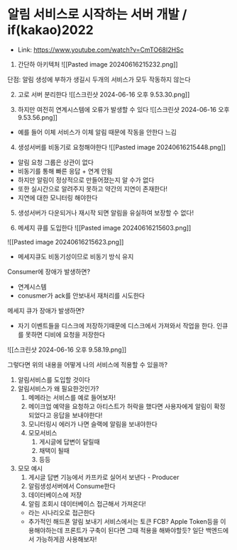 # 알림 서비스로 시작하는 서버 개발 / if(kakao)2022
- Link: https://www.youtube.com/watch?v=CmTO68I2HSc

1. 간단하 아키텍처
![[Pasted image 20240616215232.png]]

단점: 알림 생성에 부하가 생길시 두개의 서비스가 모두 작동하지 않는다

2. 고로 서버 분리한다
![[스크린샷 2024-06-16 오후 9.53.30.png]]

3. 하지만 여전히 연계시스템에 오류가 발생할 수 있다
![[스크린샷 2024-06-16 오후 9.53.56.png]]
- 예를 들어 이체 서비스가 이체 알림 때문에 작동을 안한다 느김

4. 생성서버를 비동기로 요청해야한다
![[Pasted image 20240616215448.png]]
- 알림 요청 그룹은 상관이 없다
- 비동기를 통해 빠른 응답 + 연계 안됨
- 하지만 알림이 정상적으로 만들어졌는지 알 수가 없다
- 또한 실시간으로 알려주지 못하고 약간의 지연이 존재한다!
- 지연에 대한 모니터링 해야한다

5. 생성서버가 다운되거나 재시작 되면 알림을 유실하여 보장할 수 없다!

6. 메세지 큐를 도입한다
![[Pasted image 20240616215603.png]]

![[Pasted image 20240616215623.png]]
- 메세지큐도 비동기성이므로 비동기 방식 유지

Consumer에 장애가 발생하면?
- 연계시스템 
- conusmer가 ack를 안보내서 재처리를 시도한다

메세지 큐가 장애가 발생하면?
- 자기 이벤트들을 디스크에 저장하기때문에 디스크에서 가져와서 작업을 한다. 인큐를 못하면 디비에 요청을 저장한다

![[스크린샷 2024-06-16 오후 9.58.19.png]]

그렇다면 위의 내용을 어떻게 나의 서비스에 적용할 수 있을까?
1. 알림서비스를 도입할 것이다
2. 알림서비스가 왜 필요한것인가?
	1. 메메라는 서비스를 예로 들어보자!
	2. 메이크업 예약을 요청하고 아티스트가 허락을 했다면 사용자에게 알림이 확정되었다고 응답을 보내야한다!
	3. 모니터링시 에러가 나면 슬랙에 알림을 보내야한다
	4. 모모서비스
		1. 게시글에 답변이 달릴때
		2. 채택이 될때
		3. 등등
3. 모모 예시
	1. 게시글 답변 기능에서 카프카로 실어서 보낸다 - Producer
	2. 알림생성서버에서 Consume한다
	3. 데이터베이스에 저장
	4. 알림 조회시 데이터베이스 접근해서 가져온다!
	- 라는 시나리오로 접근한다
	- 추가적인 해드폰 알림 보내기 서비스에서는 토큰 FCB? Apple Token등을 이용해야하는데 프론트가 구축이 된다면 그때 적용을 해봐야할듯? 일단 백엔드에서 가능하게끔 사용해보자!

